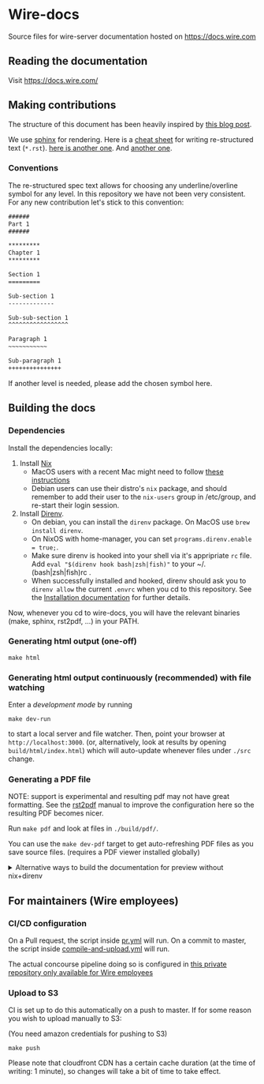 # Wire-docs

Source files for wire-server documentation hosted on https://docs.wire.com

## Reading the documentation

Visit https://docs.wire.com/

## Making contributions

The structure of this document has been heavily inspired by [this blog
post](https://www.divio.com/blog/documentation/).

We use [sphinx](https://sphinx-doc.org/) for rendering.  Here is a [cheat
sheet](https://docutils.sourceforge.net/docs/user/rst/quickref.html)
for writing re-structured text (`*.rst`).
[here is another one](https://docutils.sourceforge.net/docs/user/rst/cheatsheet.html).
And [another one](https://sublime-and-sphinx-guide.readthedocs.io/en/latest/references.html).

### Conventions

The re-structured spec text allows for choosing any underline/overline symbol
for any level. In this repository we have not been very consistent. For any new
contribution let's stick to this convention:

```rst
######
Part 1
######

*********
Chapter 1
*********

Section 1
=========

Sub-section 1
-------------

Sub-sub-section 1
^^^^^^^^^^^^^^^^^

Paragraph 1
~~~~~~~~~~~

Sub-paragraph 1
+++++++++++++++
```

If another level is needed, please add the chosen symbol here.

## Building the docs

### Dependencies

Install the dependencies locally:

1. Install [Nix](https://nixos.org/download.html)
   * MacOS users with a recent Mac might need to follow [these
   instructions](https://nixos.org/nix/manual/#sect-macos-installation)
   * Debian users can use their distro's `nix` package, and should remember
   to add their user to the `nix-users` group in /etc/group, and re-start
   their login session.
2. Install [Direnv](https://direnv.net/).
   * On debian, you can install the `direnv` package. On MacOS use `brew install direnv`.
   * On NixOS with home-manager, you can set `programs.direnv.enable = true;`.
   * Make sure direnv is hooked into your shell via it's appripriate `rc` file.
     Add `eval "$(direnv hook bash|zsh|fish)"` to your ~/.(bash|zsh|fish)rc .
   * When successfully installed and hooked, direnv should ask you to `direnv allow`
     the current `.envrc` when you cd to this repository.
     See the [Installation documentation](https://direnv.net/docs/installation.html) for further details.

Now, whenever you cd to wire-docs, you will have the relevant binaries (make, sphinx, rst2pdf, ...) in your PATH.

### Generating html output (one-off)

```
make html
```

### Generating html output continuously (recommended) with file watching

Enter a *development mode* by running

```
make dev-run
```

to start a local server and file watcher. Then, point your browser at `http://localhost:3000`. (or, alternatively, look at results by opening `build/html/index.html`) which will auto-update whenever files under `./src` change.

### Generating a PDF file

NOTE: support is experimental and resulting pdf may not have great formatting. See the [rst2pdf](https://rst2pdf.org/static/manual.pdf) manual to improve the configuration here so the resulting PDF becomes nicer.

Run `make pdf` and look at files in `./build/pdf/`.

You can use the `make dev-pdf` target to get auto-refreshing PDF files as you save source files. (requires a PDF viewer installed globally)

<details>

<summary> Alternative ways to build the documentation for preview without nix+direnv </summary>

*Note: when switching from a docker-based building to a local building, you might encounter permission issues due to the build directory being owned by root. These can be solved by cleaning the build directory: `sudo rm -rf ./build/*`

## Building the docs with docker

You need `docker` available on your system.
The docker image that is used is defined in the `Makefile`. To build the docker image locally (e.g. after updating dependencies) run `make docker`.

### html

Generate docs using docker (so you don't need to install python dependencies yourself)

```
make docs
```

See build/html/index.html

### pdf

```
make docs-pdf
```

Then see build/pdf/

</details>

## For maintainers (Wire employees)

### CI/CD configuration

On a Pull request, the script inside [pr.yml](ci/pr.yml) will run. On a commit to master, the script inside [compile-and-upload.yml](ci/compile-and-upload.yml) will run.

The actual concourse pipeline doing so is configured in [this private repository only available for Wire employees](https://github.com/zinfra/cailleach/blob/master/wire-server-private/ci/pipelines/wire_docs.yml)

### Upload to S3

CI is set up to do this automatically on a push to master. If for some reason you wish to upload manually to S3:

(You need amazon credentials for pushing to S3)

```
make push
```

Please note that cloudfront CDN has a certain cache duration (at the time of writing: 1 minute), so changes will take a bit of time to take effect.
